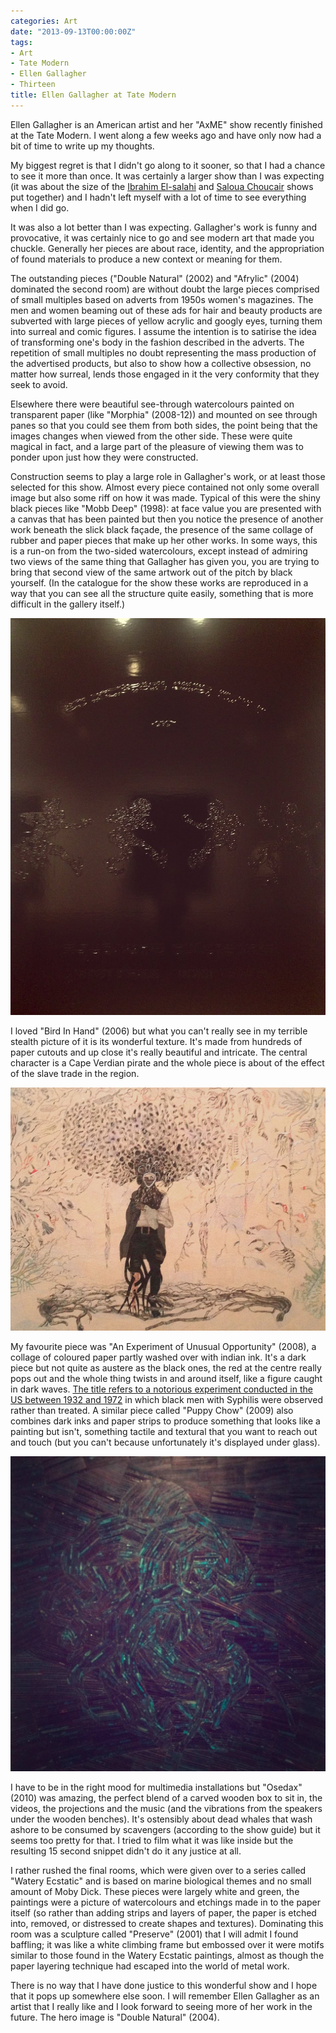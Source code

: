 ```yaml
---
categories: Art
date: "2013-09-13T00:00:00Z"
tags:
- Art
- Tate Modern
- Ellen Gallagher
- Thirteen
title: Ellen Gallagher at Tate Modern
---
```


Ellen Gallagher is an American artist and her "AxME" show recently finished at the Tate Modern. I went along a few weeks ago and have only now had a bit of time to write up my thoughts.

My biggest regret is that I didn't go along to it sooner, so that I had a chance to see it more than once. It was certainly a larger show than I was expecting (it was about the size of the [Ibrahim El-salahi](ibrahim-el-salahi-at-tate-modern) and [Saloua Choucair](choucair-at-tate-modern) shows put together) and I hadn't left myself with a lot of time to see everything when I did go.

It was also a lot better than I was expecting. Gallagher's work is funny and provocative, it was certainly nice to go and see modern art that made you chuckle. Generally her pieces are about race, identity, and the appropriation of found materials to produce a new context or meaning for them.

The outstanding pieces ("Double Natural" (2002) and "Afrylic" (2004) dominated the second room) are without doubt the large pieces comprised of small multiples based on adverts from 1950s women's magazines. The men and women beaming out of these ads for hair and beauty products are subverted with large pieces of yellow acrylic and googly eyes, turning them into surreal and comic figures. I assume the intention is to satirise the idea of transforming one's body in the fashion described in the adverts. The repetition of small multiples no doubt representing the mass production of the advertised products, but also to show how a collective obsession, no matter how surreal, lends those engaged in it the very conformity that they seek to avoid.

Elsewhere there were beautiful see-through watercolours painted on transparent paper (like "Morphia" (2008-12)) and mounted on see through panes so that you could see them from both sides, the point being that the images changes when viewed from the other side. These were quite magical in fact, and a large part of the pleasure of viewing them was to ponder upon just how they were constructed.

Construction seems to play a large role in Gallagher's work, or at least those selected for this show. Almost every piece contained not only some overall image but also some riff on how it was made. Typical of this were the shiny black pieces like "Mobb Deep" (1998): at face value you are presented with a canvas that has been painted but then you notice the presence of another work beneath the slick black façade, the presence of the same collage of rubber and paper pieces that make up her other works. In some ways, this is a run-on from the two-sided watercolours, except instead of admiring two views of the same thing that Gallagher has given you, you are trying to bring that second view of the same artwork out of the pitch by black yourself. (In the catalogue for the show these works are reproduced in a way that you can see all the structure quite easily, something that is more difficult in the gallery itself.)

![](/assets/images/other/MobbDeep.jpg)

I loved "Bird In Hand" (2006) but what you can't really see in my terrible stealth picture of it is its wonderful texture. It's made from hundreds of paper cutouts and up close it's really beautiful and intricate. The central character is a Cape Verdian pirate and the whole piece is about of the effect of the slave trade in the region.

![](/assets/images/other/BirdInHand.jpg)

My favourite piece was "An Experiment of Unusual Opportunity" (2008), a collage of coloured paper partly washed over with indian ink. It's a dark piece but not quite as austere as the black ones, the red at the centre really pops out and the whole thing twists in and around itself, like a figure caught in dark waves. [The title refers to a notorious experiment conducted in the US between 1932 and 1972](http://en.wikipedia.org/wiki/Tuskegee_syphilis_experiment) in which black men with Syphilis were observed rather than treated. A similar piece called "Puppy Chow" (2009) also combines dark inks and paper strips to produce something that looks like a painting but isn't, something tactile and textural that you want to reach out and touch (but you can't because unfortunately it's displayed under glass).

![](/assets/images/other/PuppyChow.jpg)

I have to be in the right mood for multimedia installations but "Osedax" (2010) was amazing, the perfect blend of a carved wooden box to sit in, the videos, the projections and the music (and the vibrations from the speakers under the wooden benches). It's ostensibly about dead whales that wash ashore to be consumed by scavengers (according to the show guide) but it seems too pretty for that. I tried to film what it was like inside but the resulting 15 second snippet didn't do it any justice at all.

I rather rushed the final rooms, which were given over to a series called "Watery Ecstatic" and is based on marine biological themes and no small amount of Moby Dick. These pieces were largely white and green, the paintings were a picture of watercolours and etchings made in to the paper itself (so rather than adding strips and layers of paper, the paper is etched into, removed, or distressed to create shapes and textures). Dominating this room was a sculpture called "Preserve" (2001) that I will admit I found baffling; it was like a white climbing frame but embossed over it were motifs similar to those found in the Watery Ecstatic paintings, almost as though the paper layering technique had escaped into the world of metal work.

There is no way that I have done justice to this wonderful show and I hope that it pops up somewhere else soon. I will remember Ellen Gallagher as an artist that I really like and I look forward to seeing more of her work in the future. The hero image is "Double Natural" (2004).
